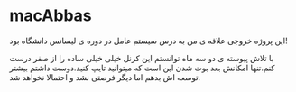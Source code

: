 # macAbbas
این پروژه خروجی علاقه ی من به درس سیستم عامل در دوره ی لیسانس دانشگاه بود!

با تلاش پیوسته ی دو سه ماه توانستم این کرنل خیلی خیلی ساده را از صفر درست کنم.تنها امکانش بعد بوت شدن این است که میتوانید تایپ کنید.دوست داشتم بیشتر توسعه اش بدهم اما دیگر فرصتی نشد و احتمالا نخواهد شد.





